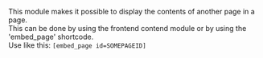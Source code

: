 This module makes it possible to display the contents of another page in a page.<br>
This can be done by using the frontend contend module or by using the 'embed_page' shortcode.<br>
Use like this: <code>[embed_page id=SOMEPAGEID]</code>